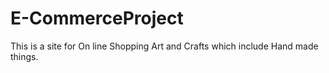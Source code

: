 # E-CommerceProject
This is a site for On line Shopping Art  and Crafts which include Hand made things.
